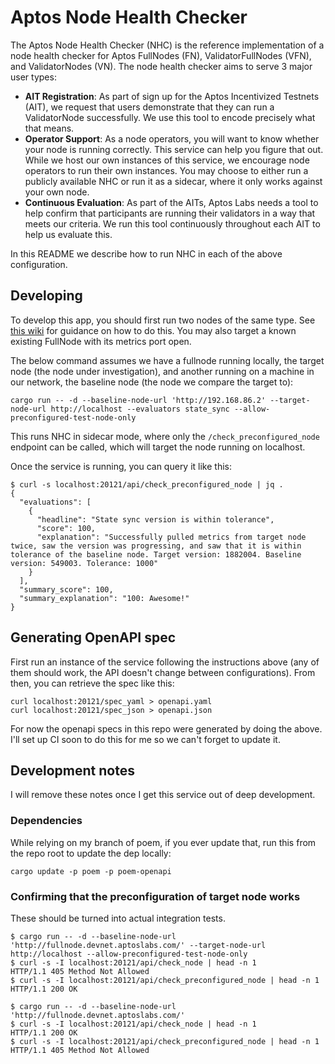 # Aptos Node Health Checker
The Aptos Node Health Checker (NHC) is the reference implementation of a node health checker for Aptos FullNodes (FN), ValidatorFullNodes (VFN), and ValidatorNodes (VN). The node health checker aims to serve 3 major user types:
- **AIT Registration**: As part of sign up for the Aptos Incentivized Testnets (AIT), we request that users demonstrate that they can run a ValidatorNode successfully. We use this tool to encode precisely what that means.
- **Operator Support**: As a node operators, you will want to know whether your node is running correctly. This service can help you figure that out. While we host our own instances of this service, we encourage node operators to run their own instances. You may choose to either run a publicly available NHC or run it as a sidecar, where it only works against your own node.
- **Continuous Evaluation**: As part of the AITs, Aptos Labs needs a tool to help confirm that participants are running their validators in a way that meets our criteria. We run this tool continuously throughout each AIT to help us evaluate this.

In this README we describe how to run NHC in each of the above configuration.

## Developing
To develop this app, you should first run two nodes of the same type. See [this wiki](https://aptos.dev/tutorials/full-node/run-a-fullnode) for guidance on how to do this. You may also target a known existing FullNode with its metrics port open.

The below command assumes we have a fullnode running locally, the target node (the node under investigation), and another running on a machine in our network, the baseline node (the node we compare the target to):
```
cargo run -- -d --baseline-node-url 'http://192.168.86.2' --target-node-url http://localhost --evaluators state_sync --allow-preconfigured-test-node-only
```
This runs NHC in sidecar mode, where only the `/check_preconfigured_node` endpoint can be called, which will target the node running on localhost.

Once the service is running, you can query it like this:
```
$ curl -s localhost:20121/api/check_preconfigured_node | jq .
{
  "evaluations": [
    {
      "headline": "State sync version is within tolerance",
      "score": 100,
      "explanation": "Successfully pulled metrics from target node twice, saw the version was progressing, and saw that it is within tolerance of the baseline node. Target version: 1882004. Baseline version: 549003. Tolerance: 1000"
    }
  ],
  "summary_score": 100,
  "summary_explanation": "100: Awesome!"
}
```

## Generating OpenAPI spec
First run an instance of the service following the instructions above (any of them should work, the API doesn't change between configurations). From then, you can retrieve the spec like this:
```
curl localhost:20121/spec_yaml > openapi.yaml
curl localhost:20121/spec_json > openapi.json
```
For now the openapi specs in this repo were generated by doing the above. I'll set up CI soon to do this for me so we can't forget to update it. 

## Development notes
I will remove these notes once I get this service out of deep development.

### Dependencies
While relying on my branch of poem, if you ever update that, run this from the repo root to update the dep locally:
```
cargo update -p poem -p poem-openapi
```

### Confirming that the preconfiguration of target node works
These should be turned into actual integration tests.

```
$ cargo run -- -d --baseline-node-url 'http://fullnode.devnet.aptoslabs.com/' --target-node-url http://localhost --allow-preconfigured-test-node-only
$ curl -s -I localhost:20121/api/check_node | head -n 1
HTTP/1.1 405 Method Not Allowed
$ curl -s -I localhost:20121/api/check_preconfigured_node | head -n 1
HTTP/1.1 200 OK
```

```
$ cargo run -- -d --baseline-node-url 'http://fullnode.devnet.aptoslabs.com/'
$ curl -s -I localhost:20121/api/check_node | head -n 1
HTTP/1.1 200 OK
$ curl -s -I localhost:20121/api/check_preconfigured_node | head -n 1
HTTP/1.1 405 Method Not Allowed
```
